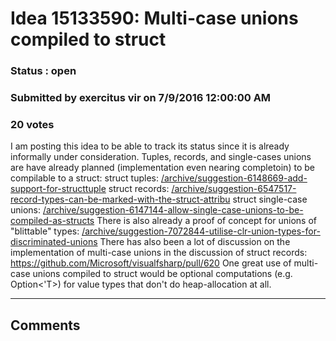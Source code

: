 # Idea 15133590: Multi-case unions compiled to struct #

### Status : open

### Submitted by exercitus vir on 7/9/2016 12:00:00 AM

### 20 votes

I am posting this idea to be able to track its status since it is already informally under consideration. Tuples, records, and single-cases unions are have already planned (implementation even nearing completoin) to be compilable to a struct:
struct tuples: [/archive/suggestion-6148669-add-support-for-structtuple](/archive/suggestion-6148669-add-support-for-structtuple.md)
struct records: [/archive/suggestion-6547517-record-types-can-be-marked-with-the-struct-attribu](/archive/suggestion-6547517-record-types-can-be-marked-with-the-struct-attribu.md)
struct single-case unions: [/archive/suggestion-6147144-allow-single-case-unions-to-be-compiled-as-structs](/archive/suggestion-6147144-allow-single-case-unions-to-be-compiled-as-structs.md)
There is also already a proof of concept for unions of "blittable" types: [/archive/suggestion-7072844-utilise-clr-union-types-for-discriminated-unions](/archive/suggestion-7072844-utilise-clr-union-types-for-discriminated-unions.md)
There has also been a lot of discussion on the implementation of multi-case unions in the discussion of struct records: https://github.com/Microsoft/visualfsharp/pull/620
One great use of multi-case unions compiled to struct would be optional computations (e.g. Option<'T>) for value types that don't do heap-allocation at all.


------------------------
## Comments

